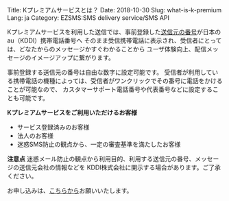 Title: Kプレミアムサービスとは？
Date: 2018-10-30 
Slug: what-is-k-premium
Lang: ja
Category: EZSMS:SMS delivery service/SMS API

Kプレミアムサービスを利用した送信では、事前登録した[送信元の番号]()が日本のau（KDDI）携帯電話番号へ
そのまま受信携帯電話に表示され、受信者にとっては、どなたからのメッセージかすぐわかることから
ユーザ体験向上、配信メッセージのイメージアップに繋がります。 

事前登録する送信元の番号は自由な数字に設定可能です。
受信者が利用している携帯電話の機種によっては、受信者がワンクリックでその番号に電話をかけることが可能なので、
カスタマーサポート電話番号や代表番号などに設定することも可能です。

**Kプレミアムサービスをご利用いただけるお客様**
- サービス登録済みのお客様
- 法人のお客様
- 迷惑SMS防止の観点から、一定の審査基準を満たしたお客様

**注意点**
迷惑メール防止の観点から利用目的、利用する送信元の番号、メッセージの送信元会社の情報などを KDDI株式会社に開示する場合があります。ご了承ください。

お申し込みは、[こちらから](https://docs.google.com/forms/d/e/1FAIpQLScfI6JPRBrrq4olFiVYPkm9FWJ7JWdFzB42fsXMGXSpRgSjiw/viewform?usp=sf_link)お願いいたします。
